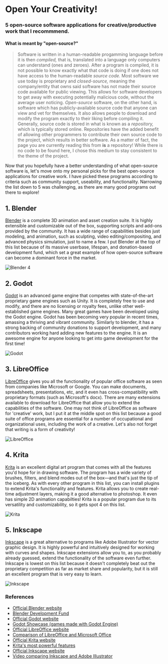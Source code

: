 # Open Your Creativity!

### 5 open-source software applications for creative/productive work that I recommmend.

#### What is meant by "open-source?"
> Software is written in a human-readable progamming language before it is then *compiled,* that is, translated into a language only computers can understand (ones and zeroes). After a program is compiled, it is not possible to know exactly what that code is doing if one does not have access to the human-readable *source code.* Most software we use today is proprietary and *closed-source,* meaning the company/entity that owns said software has not made their source code available for public viewing. This allows for software developers to get away with executing potentially malicious code, without the average user noticing. *Open-source* software, on the other hand, is software which has publicly-available source code that anyone can view and vet for themselves. It also allows people to download and modify the program exactly to their liking before compiling it. Generally, source code is stored in what is known as a *repository,* which is typically stored online. Repositories have the added benefit of allowing other programmers to contribute their own source code to the project, which results in better software. As a matter of fact, the page you are currently reading this from **is** a repository! While there is no code to be found here, I chose this medium to stay consistent to the theme of the project. 

Now that you hopefully have a better understanding of what open-source software is, let's move onto my personal picks for the best open-source applications for creative work. I have picked these programs according to criteria such as community support, useability, and functionality. Narrowing the list down to 5 was challenging, as there are many good programs out there to explore!

## 1. Blender
[Blender](https://www.blender.org/) is a complete 3D animation and asset creation suite. It is highly extensible and customizable out of the box, supporting scripts and add-ons provided by the community. It has a wide range of capabilities besides just modeling, and animation, such as sculpting, video editing/compositing, and advanced physics simulation, just to name a few. I put Blender at the top of this list because of its massive userbase, lifespan, and donation-based development fund, which set a great example of how open-source software can become a dominant force in the market.

![Blender 4](https://docs.blender.org/manual/en/latest/_images/getting-started_about_introduction_screenshot.jpg)

## 2. Godot
[Godot](https://godotengine.org/) is an advanced game engine that competes with state-of-the-art proprietary game engines such as Unity. It is completely free to use and modify, and there are no licensing or royalty fees, unlike other well-established game engines. Many great games have been developed using the Godot engine. Godot has been becoming very popular in recent times, amassing a thriving and vibrant community. Similarly to blender, it has a strong backing of community donations to support development, and many contributors working hard adding new features to the engine. It is an awesome engine for anyone looking to get into game development for the first time!

![Godot](https://upload.wikimedia.org/wikipedia/commons/e/e3/Godot3.4.png)

## 3. LibreOffice
[LibreOffice](https://www.libreoffice.org/) gives you all the functionality of popular office software as seen from companies like Microsoft or Google. You can make documents, spreadsheets, presentations, etc, and it even has cross-compatibility with proprietary formats (such as Microsoft's docx). There are many extensions available to download for LibreOffice that allow you to extend the capabilities of the software. One may not think of LibreOffice as software for 'creative' work, but I put it at the middle spot on this list because a good suite of office programs are essential for a number of occupational and organizational uses, including the work of a creative. Let's also not forget that writing is a form of creativity!

![LibreOffice](https://cdn.fosstodon.org/media_attachments/files/110/694/627/646/411/115/original/c72987d48147fe99.png)

## 4. Krita
[Krita](https://krita.org/en/) is an excellent digital art program that comes with all the features you'd hope for in drawing software. The program has a wide variety of brushes, filters, and blend modes out of the box—and that's just the tip of the iceberg. As with every other program in this list, you can install plugins to extend Krita's functionality and features. Krita allows you to create real-time adjustment layers, making it a good alternative to photoshop. It even has simple 2D animation capabilties! Krita is a popular program due to its versatility and customizability, so it gets spot 4 on this list.

![Krita](https://cdn.kde.org/screenshots/krita/splash.png)

## 5. Inkscape
[Inkscape](https://inkscape.org/) is a great alternative to programs like Adobe Illustrator for vector graphic design. It is highly powerful and intuitively designed for working with curves and shapes. Inkscape extensions allow you to, as you probably already guessed, extend the functionality of the software even further. Inkscape is lowest on this list because it doesn't completely beat out the proprietary competition as far as market share and popularity, but it is still an excellent program that is very easy to learn.

![Inkscape](https://wiki.inkscape.org/wiki/images/b/b8/Outline_Overlay_Preview.png)

### References

- [Official Blender website](https://www.blender.org/)
- [Blender Development Fund](https://fund.blender.org/)
- [Official Godot website](https://godotengine.org/)
- [Godot Showcase (games made with Godot Engine)](https://godotengine.org/showcase/)
- [Official LibreOffice website](https://www.libreoffice.org/)
- [Comparison of LibreOffice and Microsoft Office](https://wiki.documentfoundation.org/Feature_Comparison:_LibreOffice_-_Microsoft_Office)
- [Official Krita website](https://krita.org/en/)
- [Krita's most powerful features](https://www.extremraym.com/en/krita-2-9-2-top-features/)
- [Official Inkscape website](https://inkscape.org/)
- [Video comparing Inkscape and Adobe Illustrator](https://www.youtube.com/watch?v=3TXX10LdrhA)

